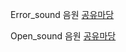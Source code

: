 Error_sound 음원 [공유마당](https://gongu.copyright.or.kr/gongu/wrt/wrt/view.do?wrtSn=13252821&menuNo=200020)

Open_sound 음원 [공유마당](https://gongu.copyright.or.kr/gongu/wrt/wrt/view.do?wrtSn=13242733&menuNo=200020)
